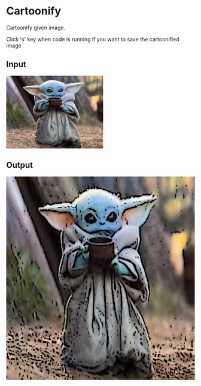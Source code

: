 # Cartoonify
<p>Cartoonify given image.</p>
<p>Click 's' key when code is running if you want to save the cartoonified image</p>

## Input

![plot](./input.jpg)

## Output

![plot](./cartoon_copy.jpg)
